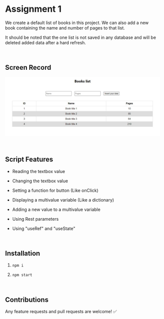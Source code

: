 # Assignment 1

We create a default list of books in this project. We can also add a new book containing the name and number of pages to that list.

It should be noted that the one list is not saved in any database and will be deleted added data after a hard refresh.

<br>

## Screen Record

![Screenshot](./Screenshot.jpg "Screenshot")

<br>

## Script Features
- Reading the textbox value

- Changing the textbox value

- Setting a function for button (Like onClick)

- Displaying a multivalue variable (Like a dictionary)

- Adding a new value to a multivalue variable

- Using Rest parameters

- Using "useRef" and "useState"

<br>


## Installation

1. `npm i`

2. `npm start`

<br>

## Contributions

Any feature requests and pull requests are welcome!  :white_check_mark:



